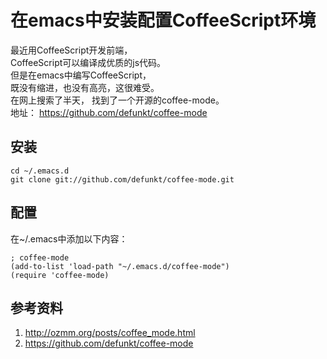 # 在emacs中安装配置CoffeeScript环境

最近用CoffeeScript开发前端，  
CoffeeScript可以编译成优质的js代码。  
但是在emacs中编写CoffeeScript，  
既没有缩进，也没有高亮，这很难受。  
在网上搜索了半天，
找到了一个开源的coffee-mode。  
地址： https://github.com/defunkt/coffee-mode

## 安装

    cd ~/.emacs.d
    git clone git://github.com/defunkt/coffee-mode.git

## 配置

在~/.emacs中添加以下内容：

    ; coffee-mode
    (add-to-list 'load-path "~/.emacs.d/coffee-mode")
    (require 'coffee-mode)

## 参考资料

1. http://ozmm.org/posts/coffee_mode.html
2. https://github.com/defunkt/coffee-mode
